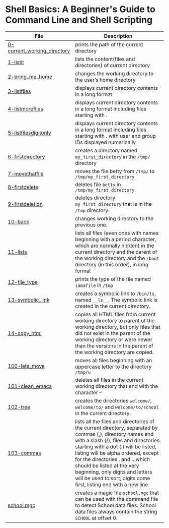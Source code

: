 # Shell Basics: A Beginner's Guide to Command Line and Shell Scripting

| File      | Description |
|-----------|-----|
| [0-current_working_directory](https://github.com/Matsadura/preparation_alx/blob/master/alx-system_engineering-devops/0x00-shell_basics/0-current_working_directory)     | prints the path of the current directory  |
| [1-listit](https://github.com/Matsadura/preparation_alx/blob/master/alx-system_engineering-devops/0x00-shell_basics/1-listit)       | lists the content(files and directories) of current directory  |
| [2-bring_me_home](https://github.com/Matsadura/preparation_alx/blob/master/alx-system_engineering-devops/0x00-shell_basics/2-bring_me_home)     | changes the working directory to the user’s home directory  |
| [3-listfiles](https://github.com/Matsadura/preparation_alx/blob/master/alx-system_engineering-devops/0x00-shell_basics/3-listfiles)     | displays current directory contents in a long format  |
| [4-listmorefiles](https://github.com/Matsadura/preparation_alx/blob/master/alx-system_engineering-devops/0x00-shell_basics/4-listmorefiles)      | displays current directory contents in a long format including files starting with .  |
| [5-listfilesdigitonly](https://github.com/Matsadura/preparation_alx/blob/master/alx-system_engineering-devops/0x00-shell_basics/5-listfilesdigitonly)     | displays current directory contents in a long format including files starting with . with user and group IDs displayed numerically  |
| [6-firstdirectory](https://github.com/Matsadura/preparation_alx/blob/master/alx-system_engineering-devops/0x00-shell_basics/6-firstdirectory)     | creates a directory named `my_first_directory` in the `/tmp/` directory  |
| [7-movethatfile](https://github.com/Matsadura/preparation_alx/blob/master/alx-system_engineering-devops/0x00-shell_basics/7-movethatfile)     | moves the file betty from `/tmp/` to `/tmp/my_first_directory`  |
| [8-firstdelete](https://github.com/Matsadura/preparation_alx/blob/master/alx-system_engineering-devops/0x00-shell_basics/8-firstdelete)      | deletes file `betty` in `/tmp/my_first_directory`  |
| [9-firstdeletion](https://github.com/Matsadura/preparation_alx/blob/master/alx-system_engineering-devops/0x00-shell_basics/9-firstdeletion)      | deletes directory `my_first_directory` that is in the `/tmp` directory.  |
| [10-back](https://github.com/Matsadura/preparation_alx/blob/master/alx-system_engineering-devops/0x00-shell_basics/10-back)       | changes working directory to the previous one.  |
| [11-lists](https://github.com/Matsadura/preparation_alx/blob/master/alx-system_engineering-devops/0x00-shell_basics/11-lists)      | lists all files (even ones with names beginning with a period character, which are normally hidden) in the current directory and the parent of the working directory and the `/boot` directory (in this order), in long format  |
| [12-file_type](https://github.com/Matsadura/preparation_alx/blob/master/alx-system_engineering-devops/0x00-shell_basics/12-file_type)      | prints the type of the file named `iamafile` in `/tmp`  |
| [13-symbolic_link](https://github.com/Matsadura/preparation_alx/blob/master/alx-system_engineering-devops/0x00-shell_basics/13-symbolic_link)      | creates a symbolic link to `/bin/ls`, named `__ls__`. The symbolic link is created in the current directory.  |
| [14-copy_html](https://github.com/Matsadura/preparation_alx/blob/master/alx-system_engineering-devops/0x00-shell_basics/14-copy_html)    | copies all HTML files from current working directory to parent of the working directory, but only files that did not exist in the parent of the working directory or were newer than the versions in the parent of the working directory are copied.  |
| [100-lets_move](https://github.com/Matsadura/preparation_alx/blob/master/alx-system_engineering-devops/0x00-shell_basics/100-lets_move)     | moves all files beginning with an uppercase letter to the directory `/tmp/u`  |
| [101-clean_emacs](https://github.com/Matsadura/preparation_alx/blob/master/alx-system_engineering-devops/0x00-shell_basics/101-clean_emacs)     | deletes all files in the current working directory that end with the character `~`  |
| [102-tree](https://github.com/Matsadura/preparation_alx/blob/master/alx-system_engineering-devops/0x00-shell_basics/102-tree)    | creates the directories `welcome/`, `welcome/to/` and `welcome/to/school` in the current directory.  |
| [103-commas](https://github.com/Matsadura/preparation_alx/blob/master/alx-system_engineering-devops/0x00-shell_basics/103-commas)       | lists all the files and directories of the current directory, separated by commas (,), directory names end with a slash (/), files and directories starting with a dot (.) will be listed, listing will be alpha ordered, except for the directories . and .. which should be listed at the very beginning, only digits and letters will be used to sort; digits come first, listing end with a new line  |
| [school.mgc](https://github.com/Matsadura/preparation_alx/blob/master/alx-system_engineering-devops/0x00-shell_basics/school.mgc)     | creates a magic file `school.mgc` that can be used with the command file to detect School data files. School data files always contain the string `SCHOOL` at offset 0.  |
